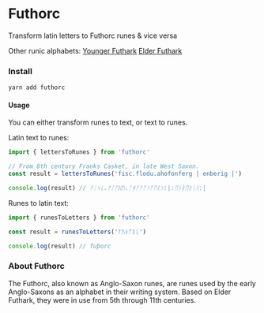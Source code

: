 # Futhorc

Transform latin letters to Futhorc runes & vice versa

Other runic alphabets:
[Younger Futhark](https://github.com/stscoundrel/younger-futhark)
[Elder Futhark](https://github.com/stscoundrel/futhorc)

### Install

`yarn add futhorc`

#### Usage

You can either transform runes to text, or text to runes.

Latin text to runes:

```javascript
import { lettersToRunes } from 'futhorc'

// From 8th century Franks Casket, in late West Saxon.
const result = lettersToRunes('fisc.flodu.ahofonferg | enberig |')

console.log(result) // ᚠᛁᛋᚳ.ᚠᛚᚩᛞᚢ.ᚪᚻᚩᚠᚩᚾᚠᛖᚱᚷ:|:ᛖᚾᛒᛖᚱᛁᚷ:|
```

Runes to latin text:

```javascript
import { runesToLetters } from 'futhorc'

const result = runesToLetters('ᚠᚢᚦᚩᚱᚳ')

console.log(result) // fuþorc
```

### About Futhorc

The Futhorc, also known as Anglo-Saxon runes, are runes used by the early Anglo-Saxons as an alphabet in their writing system. Based on Elder Futhark, they were in use from 5th through 11th centuries.